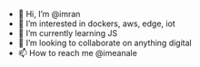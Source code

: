 - 👋 Hi, I’m @imran
- 👀 I’m interested in dockers, aws, edge, iot
- 🌱 I’m currently learning JS
- 💞️ I’m looking to collaborate on anything digital 
- 📫 How to reach me @imeanale

<!---
imranale/imranale is a ✨ special ✨ repository because its `README.md` (this file) appears on your GitHub profile.
You can click the Preview link to take a look at your changes.
--->
